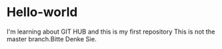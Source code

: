 # Hello-world
I'm learning about GIT HUB and this is my first repository
This is not the master branch.Bitte Denke Sie.
